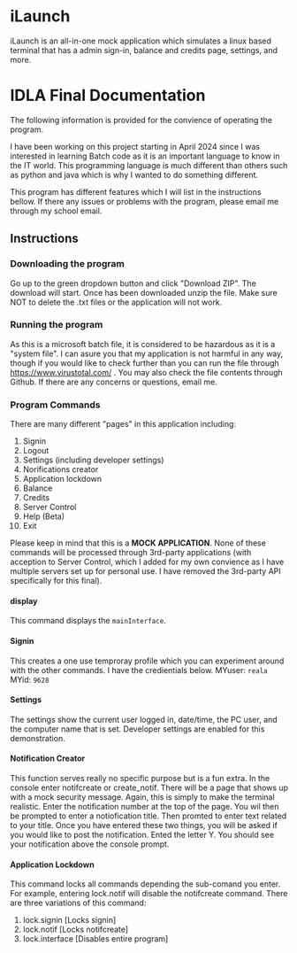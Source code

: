 # iLaunch
iLaunch is an all-in-one mock application which simulates a linux based terminal that has a admin sign-in, balance and credits page, settings, and more.



# IDLA Final Documentation
The following information is provided for the convience of operating the program.


I have been working on this project starting in April 2024 since I was interested in learning Batch code as it is an important language to know in the IT world. This programming language is much different than others such as python and java which is why I wanted to do something different.

This program has different features which I will list in the instructions bellow. If there any issues or problems with the program, please email me through my school email.


## Instructions
### Downloading the program
Go up to the green dropdown button and click "Download ZIP". The download will start. Once has been downloaded unzip the file. Make sure NOT to delete the .txt files or the application will not work.

### Running the program
As this is a microsoft batch file, it is considered to be hazardous as it is a "system file". I can asure you that my application is not harmful in any way, though if you would like to check further than you can run the file through https://www.virustotal.com/ . You may also check the file contents through Github. If there are any concerns or questions, email me.

### Program Commands
There are many different "pages" in this application including:
  1. Signin
  2. Logout
  3. Settings (including developer settings)
  4. Norifications creator
  5. Application lockdown
  6. Balance
  7. Credits
  8. Server Control
  9. Help (Beta)
  10. Exit

Please keep in mind that this is a <strong>MOCK APPLICATION</strong>. None of these commands will be processed through 3rd-party applications (with acception to Server Control, which I added for my own convience as I have multiple servers set up for personal use. I have removed the 3rd-party API specifically for this final).

#### display
This command displays the <code>mainInterface</code>.
#### Signin
This creates a one use temproray profile which you can experiment around with the other commands. I have the credientials below.
MYuser:  <code>reala</code>
MYid:    <code>9628</code>
#### Settings
The settings show the current user logged in, date/time, the PC user, and the computer name that is set. Developer settings are enabled for this demonstration.
#### Notification Creator
This function serves really no specific purpose but is a fun extra. In the console enter notifcreate or create_notif. There will be a page that shows up with a mock security message. Again, this is simply to make the terminal realistic.
Enter the notification number at the top of the page. You wil then be prompted to enter a notiofication title. Then promted to enter text related to your title. Once you have entered these two things, you will be asked if you would like to post the notification. Ented the letter Y.
You should see your notification above the console prompt.
#### Application Lockdown
This command locks all commands depending the sub-comand you enter. For example, entering lock.notif will disable the notifcreate command. There are three variations of this command:
  1. lock.signin [Locks signin]
  2. lock.notif [Locks notifcreate]
  3. lock.interface [Disables entire program]



